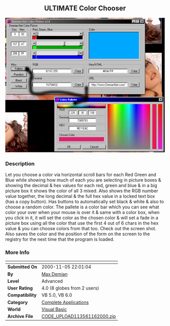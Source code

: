 ﻿<div align="center">

## ULTIMATE Color Chooser

<img src="PIC2000116133332067.jpg">
</div>

### Description

Let you choose a color via horizontal scroll bars for each Red Green and Blue while showing how much of each you are selecting in picture boxes & showing the decimal & hex values for each red, green and blue & in a big picture box it shows the color of all 3 mixed. Also shows the RGB number value together, the long decimal & the full hex value in a locked text box (has a copy button). Has buttons to automatically set black & white & also to choose a random color. The pallete is a color bar which you can see what color your over when your mouse is over it & same with a color box, when you click in it, it will set the color as the chosen color & will set a fade in a picture box using all the color that use the first 4 out of 6 chars in the hex value & you can choose colors from that too. Check out the screen shot. Also saves the color and the position of the form on the screen to the registry for the next time that the program is loaded.
 
### More Info
 


<span>             |<span>
---                |---
**Submitted On**   |2000-11-05 22:01:04
**By**             |[Max Demian](https://github.com/Planet-Source-Code/PSCIndex/blob/master/ByAuthor/max-demian.md)
**Level**          |Advanced
**User Rating**    |4.0 (8 globes from 2 users)
**Compatibility**  |VB 5\.0, VB 6\.0
**Category**       |[Complete Applications](https://github.com/Planet-Source-Code/PSCIndex/blob/master/ByCategory/complete-applications__1-27.md)
**World**          |[Visual Basic](https://github.com/Planet-Source-Code/PSCIndex/blob/master/ByWorld/visual-basic.md)
**Archive File**   |[CODE\_UPLOAD113561162000\.zip](https://github.com/Planet-Source-Code/max-demian-ultimate-color-chooser__1-12568/archive/master.zip)








